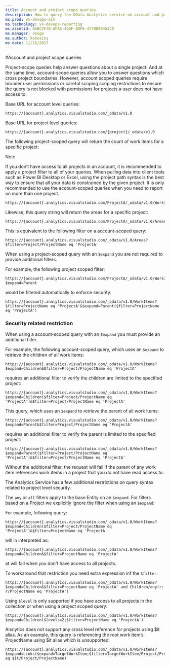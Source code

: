 ```yaml
---
title: Account and project scope queries
description: How to query the OData Analytics service on account and project level  
ms.prod: vs-devops-alm
ms.technology: vs-devops-reporting
ms.assetid: 0ABC2F7B-AFA5-465F-8DFE-4779D90452CD  
ms.manager: douge
ms.author: kokosins
ms.date: 11/15/2017
---
```


#Account and project scope queries

Project-scope queries help answer questions about a single project. And at the same time, account-scope queries allow you to answer questions which cross project boundaries. However, account scoped queries require broader user permissions or careful scoping scoping restrictions to ensure the query is not blocked with permissions for projects a user does not have access to.

Base URL for account level queries:
```
https://{account}.analytics.visualstudio.com/_odata/v1.0
```

Base URL for project level queries:
 ```
https://{account}.analytics.visualstudio.com/{project}/_odata/v1.0
```

The following project-scoped query will return the count of work items for a specific project:  

>[!NOTE]
>If you don’t have access to all projects in an account, it is recommended to apply a project filter to all of your queries. When pulling data into client tools such as Power BI Desktop or Excel, using the project path syntax is the best way to ensure that all your data is constrained by the given project. It is only recommended to use the account-scoped queries when you need to report on more than one project.


```
https://{account}.analytics.visualstudio.com/ProjectA/_odata/v1.0/WorkItems/$count
```

Likewise, this query string will return the areas for a specific project:

```
https://{account}.analytics.visualstudio.com/ProjectA/_odata/v1.0/Areas
```

This is equivalent to the following filter on a account-scoped query:

```
https://{account}.analytics.visualstudio.com/_odata/v1.0/Areas?$filter=Project/ProjectName eq 'ProjectA'
```

When using a project-scoped query with an ```$expand``` you are not required to provide additional filters.

For example, the following project scoped filter:

```
https://{account}.analytics.visualstudio.com/ProjectA/_odata/v1.0/WorkItems?$expand=Parent
```

would be filtered automatically to enforce security:

```
https://{account}.analytics.visualstudio.com/_odata/v1.0/WorkItems?$filter=ProjectName eq 'ProjectA'&$expand=Parent($filter=ProjectName eq 'ProjectA')
```
###  Security related restriction

When using a account-scoped query with an ```$expand``` you must provide an additional filter.

For example, the following account-scoped query, which uses an ```$expand``` to retrieve the children of all work items:
	
```
https://{account}.analytics.visualstudio.com/_odata/v1.0/WorkItems?$expand=Children&$filter=Project/ProjectName eq 'ProjectA'
```

requires an additional filter to verify the children are limited to the specified project:
	
```
https://{account}.analytics.visualstudio.com/_odata/v1.0/WorkItems?$expand=Children($filter=Project/ProjectName eq 'ProjectA')&$filter=Project/ProjectName eq 'ProjectA'
```

This query, which uses an ```$expand``` to retrieve the parent of all work items:

```
https://{account}.analytics.visualstudio.com/_odata/v1.0/WorkItems?$expand=Parent&$filter=Project/ProjectName eq 'ProjectA'
```

requires an additional filter to verify the parent is limited to the specified project:

```
https://{account}.analytics.visualstudio.com/_odata/v1.0/WorkItems?$expand=Parent($filter=Project/ProjectName eq 'ProjectA')&$filter=Project/ProjectName eq 'ProjectA'
```

Without the additional filter, the request will fail if the parent of any work item references work items in a project that you do not have read access to.


The Analytics Service has a few additional restrictions on query syntax related to project level security.

The ```any``` or ```all``` filters apply to the base Entity on an ```$expand```.  For filters based on a Project we explicitly ignore the filter when using an ```$expand```:

For example, following query:
```
https://{account}.analytics.visualstudio.com/_odata/v1.0/WorkItems?$expand=Children($filter=Project/ProjectName eq 'ProjectA')&$filter=ProjectName eq 'ProjectA'
```
will in interpreted as:
```
https://{account}.analytics.visualstudio.com/_odata/v1.0/WorkItems?$expand=Children&$filter=ProjectName eq 'ProjectA'
```
at will fail when you don't have access to all projects.
	
To workaround that restriction you need extra expression inf the ```$filter```:
```
https://{account}.analytics.visualstudio.com/_odata/v1.0/WorkItems?$expand=Children&$filter=ProjectName eq 'ProjectA' and Children/any(r: r/ProjectName eq 'ProjectA')
```

Using ```$level``` is only supported if you have access to all projects in the collection or when using a project scoped query:
	
```
https://{account}.analytics.visualstudio.com/_odata/v1.0/WorkItems?$expand=Children($levels=2;$filter=ProjectName eq 'ProjectA')
```

Analytics does not support any cross level reference for projects using $it alias. As an example, this query is referencing the root work item’s ProjectName using $it alias which is unsupported:

```
https://{account}.analytics.visualstudio.com/_odata/v1.0/WorkItems?$expand=Links($expand=TargetWorkItem;$filter=TargetWorkItem/Project/ProjectName eq $it/Project/ProjectName)
```

